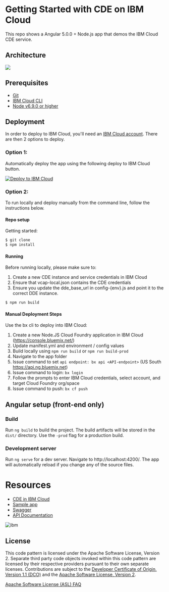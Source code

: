 # Getting Started with CDE on IBM Cloud

This repo shows a Angular 5.0.0 + Node.js app that demos the IBM Cloud CDE service.

## Architecture
![](doc/source/images/architecture.png)

## Prerequisites

* [Git](https://git-scm.com/downloads)
* [IBM Cloud CLI](https://console.bluemix.net/docs/cli/reference/bluemix_cli/all_versions.html#bluemix-cli-installer-downloads)
* [Node v6.9.0 or higher](https://nodejs.org/en/)


## Deployment

In order to deploy to IBM Cloud, you'll need an [IBM Cloud account](https://console.ng.bluemix.net/registration/). There are then 2 options to deploy.

### Option 1:
Automatically deploy the app using the following deploy to IBM Cloud button.

[![Deploy to IBM Cloud](https://console.bluemix.net/devops/setup/deploy/button.png?lang=en-US)](https://console.bluemix.net/devops/setup/deploy?repository=https://github.com/IBM/cognos-dashboard-demo)


### Option 2:
To run locally and deploy manually from the command line, follow the instructions below.

#### Repo setup

Getting started:

```bash
$ git clone
$ npm install
```

#### Running

Before running locally, please make sure to:
1. Create a new CDE instance and service credentials in IBM Cloud
1. Ensure that vcap-local.json contains the CDE credentials
1. Ensure you update the dde_base_url in config-{env}.js and point it to the correct DDE instance.

```bash
$ npm run build
```

#### Manual Deployment Steps

Use the bx cli to deploy into IBM Cloud:
1. Create a new Node.JS Cloud Foundry application in IBM Cloud (https://console.bluemix.net/)
1. Update manifest.yml and environment / config values
1. Build locally using ```npm run build``` or ```npm run build-prod```
1. Navigate to the app folder
1. Issue command to set ```api endpoint: bx api <API-endpoint>``` (US South https://api.ng.bluemix.net)
1. Issue command to login: ```bx login```
1. Follow the prompts to enter IBM Cloud credentials, select account, and target Cloud Foundry org/space
1. Issue command to push: ```bx cf push```


## Angular setup (front-end only)

### Build
Run ```ng build``` to build the project. The build artifacts will be stored in the `dist/` directory. Use the `-prod` flag for a production build.

### Development server

Run ```ng serve``` for a dev server. Navigate to http://localhost:4200/. The app will automatically reload if you change any of the source files.

# Resources

* [CDE in IBM Cloud](https://console.bluemix.net/docs/services/cognos-dashboard-embedded/index.html#overview-of-cognos-dashboard-embedded)
* [Sample app](https://dde-us-south.analytics.ibm.com/daas/DashboardAPI.html)
* [Swagger](https://dde-us-south.analytics.ibm.com/api-docs)
* [API Documentation](https://dde-us-south.analytics.ibm.com/daas/jsdoc/cognos/api/CognosApi.html)

![ibm](https://www.ibm.com/i/d/va924g7)

## License

This code pattern is licensed under the Apache Software License, Version 2.  Separate third party code objects invoked within this code pattern are licensed by their respective providers pursuant to their own separate licenses. Contributions are subject to the [Developer Certificate of Origin, Version 1.1 (DCO)](https://developercertificate.org/) and the [Apache Software License, Version 2](http://www.apache.org/licenses/LICENSE-2.0.txt).

[Apache Software License (ASL) FAQ](http://www.apache.org/foundation/license-faq.html#WhatDoesItMEAN)
